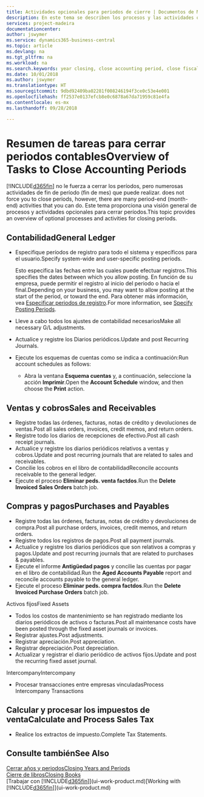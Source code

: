 ```yaml
---
title: Actividades opcionales para periodos de cierre | Documentos de Microsoft
description: En este tema se describen los procesos y las actividades opcionales para cerrar periodos contables en Business Central.
services: project-madeira
documentationcenter: 
author: jswymer
ms.service: dynamics365-business-central
ms.topic: article
ms.devlang: na
ms.tgt_pltfrm: na
ms.workload: na
ms.search.keywords: year closing, close accounting period, close fiscal year, aging, creditor payments, vendor payments
ms.date: 10/01/2018
ms.author: jswymer
ms.translationtype: HT
ms.sourcegitcommit: 9dbd92409ba02281f008246194f3ce0c53e4e001
ms.openlocfilehash: ff2537e0137efcb8e0c6878a67da71959c81e4fa
ms.contentlocale: es-mx
ms.lasthandoff: 09/28/2018

---
```

# <a name="overview-of-tasks-to-close-accounting-periods"></a><span data-ttu-id="56297-103">Resumen de tareas para cerrar periodos contables</span><span class="sxs-lookup"><span data-stu-id="56297-103">Overview of Tasks to Close Accounting Periods</span></span>
[!INCLUDE[d365fin](includes/d365fin_md.md)] <span data-ttu-id="56297-104">no le fuerza a cerrar los períodos, pero numerosas actividades de fin de período (fin de mes) que puede realizar.</span><span class="sxs-lookup"><span data-stu-id="56297-104"> does not force you to close periods, however, there are many period-end (month-end) activities that you can do.</span></span> <span data-ttu-id="56297-105">Este tema proporciona una visión general de procesos y actividades opcionales para cerrar períodos.</span><span class="sxs-lookup"><span data-stu-id="56297-105">This topic provides an overview of optional processes and activities for closing periods.</span></span>  

## <a name="general-ledger"></a><span data-ttu-id="56297-106">Contabilidad</span><span class="sxs-lookup"><span data-stu-id="56297-106">General Ledger</span></span>
* <span data-ttu-id="56297-107">Especifique períodos de registro para todo el sistema y específicos para el usuario.</span><span class="sxs-lookup"><span data-stu-id="56297-107">Specify system-wide and user-specific posting periods.</span></span>  

    <span data-ttu-id="56297-108">Esto especifica las fechas entre las cuales puede efectuar registros.</span><span class="sxs-lookup"><span data-stu-id="56297-108">This specifies the dates between which you allow posting.</span></span> <span data-ttu-id="56297-109">En función de su empresa, puede permitir el registro al inicio del periodo o hacia el final.</span><span class="sxs-lookup"><span data-stu-id="56297-109">Depending on your business, you may want to allow posting at the start of the period, or toward the end.</span></span> <span data-ttu-id="56297-110">Para obtener más información, vea [Especificar periodos de registro](finance-how-specify-posting-periods.md).</span><span class="sxs-lookup"><span data-stu-id="56297-110">For more information, see [Specify Posting Periods](finance-how-specify-posting-periods.md).</span></span>  
* <span data-ttu-id="56297-111">Lleve a cabo todos los ajustes de contabilidad necesarios</span><span class="sxs-lookup"><span data-stu-id="56297-111">Make all necessary G/L adjustments.</span></span>  
* <span data-ttu-id="56297-112">Actualice y registre los Diarios periódicos.</span><span class="sxs-lookup"><span data-stu-id="56297-112">Update and post Recurring Journals.</span></span>  
  <!--* Process Consolidations-->
* <span data-ttu-id="56297-113">Ejecute los esquemas de cuentas como se indica a continuación:</span><span class="sxs-lookup"><span data-stu-id="56297-113">Run account schedules as follows:</span></span>  
  * <span data-ttu-id="56297-114">Abra la ventana **Esquema cuentas** y, a continuación, seleccione la acción **Imprimir**.</span><span class="sxs-lookup"><span data-stu-id="56297-114">Open the **Account Schedule** window, and then choose the **Print** action.</span></span>  

## <a name="sales-and-receivables"></a><span data-ttu-id="56297-115">Ventas y cobros</span><span class="sxs-lookup"><span data-stu-id="56297-115">Sales and Receivables</span></span>
* <span data-ttu-id="56297-116">Registre todas las órdenes, facturas, notas de crédito y devoluciones de ventas.</span><span class="sxs-lookup"><span data-stu-id="56297-116">Post all sales orders, invoices, credit memos, and return orders.</span></span>  
* <span data-ttu-id="56297-117">Registre todo los diarios de recepciones de efectivo.</span><span class="sxs-lookup"><span data-stu-id="56297-117">Post all cash receipt journals.</span></span>  
* <span data-ttu-id="56297-118">Actualice y registre los diarios periódicos relativos a ventas y cobros.</span><span class="sxs-lookup"><span data-stu-id="56297-118">Update and post recurring journals that are related to sales and receivables.</span></span>  
* <span data-ttu-id="56297-119">Concilie los cobros en el libro de contabilidad</span><span class="sxs-lookup"><span data-stu-id="56297-119">Reconcile accounts receivable to the general ledger.</span></span>  
* <span data-ttu-id="56297-120">Ejecute el proceso **Eliminar peds. venta factdos**.</span><span class="sxs-lookup"><span data-stu-id="56297-120">Run the **Delete Invoiced Sales Orders** batch job.</span></span>  

## <a name="purchases-and-payables"></a><span data-ttu-id="56297-121">Compras y pagos</span><span class="sxs-lookup"><span data-stu-id="56297-121">Purchases and Payables</span></span>
* <span data-ttu-id="56297-122">Registre todas las órdenes, facturas, notas de crédito y devoluciones de compra.</span><span class="sxs-lookup"><span data-stu-id="56297-122">Post all purchase orders, invoices, credit memos, and return orders.</span></span>  
* <span data-ttu-id="56297-123">Registre todos los registros de pagos.</span><span class="sxs-lookup"><span data-stu-id="56297-123">Post all payment journals.</span></span>  
* <span data-ttu-id="56297-124">Actualice y registre los diarios periódicos que son relativos a compras y pagos.</span><span class="sxs-lookup"><span data-stu-id="56297-124">Update and post recurring journals that are related to purchases & payables.</span></span>  
* <span data-ttu-id="56297-125">Ejecute el informe **Antigüedad pagos** y concilie las cuentas por pagar en el libro de contabilidad.</span><span class="sxs-lookup"><span data-stu-id="56297-125">Run the **Aged Accounts Payable** report and reconcile accounts payable to the general ledger.</span></span>  
* <span data-ttu-id="56297-126">Ejecute el proceso **Eliminar peds. compra factdos**.</span><span class="sxs-lookup"><span data-stu-id="56297-126">Run the **Delete Invoiced Purchase Orders** batch job.</span></span>  

<span data-ttu-id="56297-127">Activos fijos</span><span class="sxs-lookup"><span data-stu-id="56297-127">Fixed Assets</span></span>
* <span data-ttu-id="56297-128">Todos los costos de mantenimiento se han registrado mediante los diarios periódicos de activos o facturas.</span><span class="sxs-lookup"><span data-stu-id="56297-128">Post all maintenance costs have been posted through the fixed asset journals or invoices.</span></span>
* <span data-ttu-id="56297-129">Registrar ajustes.</span><span class="sxs-lookup"><span data-stu-id="56297-129">Post adjustments.</span></span>
* <span data-ttu-id="56297-130">Registrar apreciación.</span><span class="sxs-lookup"><span data-stu-id="56297-130">Post appreciation.</span></span>
* <span data-ttu-id="56297-131">Registrar depreciación.</span><span class="sxs-lookup"><span data-stu-id="56297-131">Post depreciation.</span></span>
* <span data-ttu-id="56297-132">Actualizar y registrar el diario periódico de activos fijos.</span><span class="sxs-lookup"><span data-stu-id="56297-132">Update and post the recurring fixed asset journal.</span></span>

<span data-ttu-id="56297-133">Intercompany</span><span class="sxs-lookup"><span data-stu-id="56297-133">Intercompany</span></span>
* <span data-ttu-id="56297-134">Procesar transacciones entre empresas vinculadas</span><span class="sxs-lookup"><span data-stu-id="56297-134">Process Intercompany Transactions</span></span>

## <a name="calculate-and-process-sales-tax"></a><span data-ttu-id="56297-135">Calcular y procesar los impuestos de venta</span><span class="sxs-lookup"><span data-stu-id="56297-135">Calculate and Process Sales Tax</span></span>
* <span data-ttu-id="56297-136">Realice los extractos de impuesto.</span><span class="sxs-lookup"><span data-stu-id="56297-136">Complete Tax Statements.</span></span>  

## <a name="see-also"></a><span data-ttu-id="56297-137">Consulte también</span><span class="sxs-lookup"><span data-stu-id="56297-137">See Also</span></span>
[<span data-ttu-id="56297-138">Cerrar años y periodos</span><span class="sxs-lookup"><span data-stu-id="56297-138">Closing Years and Periods</span></span>](year-close-years-periods.md)  
[<span data-ttu-id="56297-139">Cierre de libros</span><span class="sxs-lookup"><span data-stu-id="56297-139">Closing Books</span></span>](year-close-books.md)  
<span data-ttu-id="56297-140">[Trabajar con [!INCLUDE[d365fin](includes/d365fin_md.md)]](ui-work-product.md)</span><span class="sxs-lookup"><span data-stu-id="56297-140">[Working with [!INCLUDE[d365fin](includes/d365fin_md.md)]](ui-work-product.md)</span></span>

